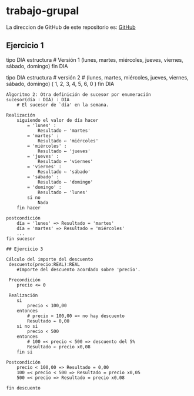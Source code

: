 # trabajo-grupal

La direccion de GitHub de este repositorio es: [GitHub](https://github.com/joseluis031/trabajo-grupal.git)

## Ejercicio 1

tipo DIA estructura
    # Versión 1
    (lunes, martes, miércoles, jueves, viernes, sábado, domingo)
fin DIA

tipo DIA estructura
    # versión 2
    # (lunes, martes, miércoles, jueves, viernes, sábado, domingo)
      (  1,     2,      3,       4,      5,        6,      0    )
fin DIA

```
Algoritmo 2: Otra definición de sucesor por enumeración
sucesor(día : DIA) : DIA
    # El sucesor de `día' en la semana.

Realización
    siguiendo el valor de día hacer
        = 'lunes' :
            Resultado ← 'martes'
        = 'martes' :
            Resultado ← 'miércoles'
        = 'miércoles' :
            Resultado ← 'jueves'
        = 'jueves' :
            Resultado ← 'viernes'
        = 'viernes' :
            Resultado ← 'sábado'
        = 'sábado' :
            Resultado ← 'domingo'
        = 'domingo' :
            Resultado ← 'lunes'
        si no
            Nada
    fin hacer
    
postcondición
    día = 'lunes' => Resultado = 'martes'
    día = 'martes' => Resultado = 'miércoles'
    ...
fin sucesor

## Ejercicio 3

Cálculo del importe del descuento
 descuento(precio:REAL):REAL
    #Importe del descuento acordado sobre 'precio'.
    
 Precondición
    precio <= 0
    
 Realización
    si 
        precio < 100,00
    entonces
        # precio < 100,00 => no hay descuento
        Resultado ← 0,00
    si no si 
        precio < 500
    entonces
        # 100 =< precio < 500 => descuento del 5%
        Resultado ← precio x0,08
    fin si

Postcondición
    precio < 100,00 => Resultado = 0,00
    100 =< precio < 500 => Resultado = precio x0,05
    500 =< precio => Resultado = precio x0,08
    
fin descuento         
